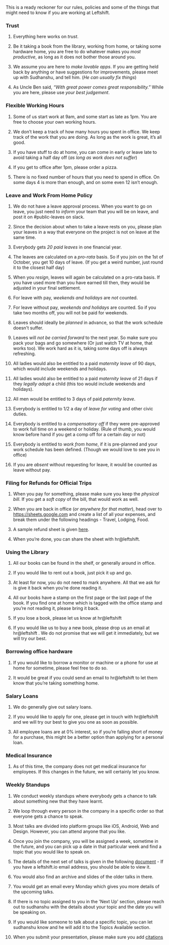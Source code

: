 This is a ready reckoner for our rules, policies and some of the things that might need to know if you are working at Leftshift.

### Trust

1. Everything here works on _trust_.

2. Be it taking a book from the library, working from home, or taking some hardware home, you are free to do whatever makes you _most productive_, as long as it does not bother those around you.

3. We assume you are here to _make lovable apps_. If you are getting held back by anything or have suggestions for improvements, please meet up with Sudhanshu, and tell him. (_He can usually fix things_)

4. As Uncle Ben said, _“With great power comes great responsibility.”_ While you are here, please use _your best judgement_.

### Flexible Working Hours

1. Some of us start work at 9am, and some start as late as 1pm. You are free to choose your own working hours.

2. We don’t keep a track of how many hours you spent in office. We keep track of the work that you are doing. As long as the work is great, it’s all good.

3. If you have stuff to do at home, you can come in early or leave late to avoid taking a half day off (_as long as work does not suffer_)

4. If you get to office after 1pm, please order a pizza.

5. There is no fixed number of hours that you need to spend in office. On some days 4 is more than enough, and on some even 12 isn’t enough.

### Leave and Work From Home Policy

1. We do not have a leave approval process. When you want to go on leave, you just need to _inform_ your team that you will be on leave, and post it on #public-leaves on slack.

2. Since the decision about when to take a leave rests on you, please plan your leaves in a way that everyone on the project is not on leave at the same time.

3. Everybody gets _20 paid leaves_ in one financial year.

4. The leaves are calculated on a _pro-rata_ basis. So if you join on the 1st of October, you get 10 days of leave. (If you get a weird number, just round it to the closest half day)

5. When you _resign_, leaves will again be calculated on a pro-rata basis. If you have used more than you have earned till then, they would be adjusted in your final settlement.

6. For leave with pay, _weekends and holidays_ are _not_ counted.

7. For leave without pay, _weekends and holidays_ are counted. So if you take two months off, you will not be paid for weekends.

8. Leaves should ideally be _planned_ in advance, so that the work schedule doesn't suffer.

9. Leaves will _not be carried forward_ to the next year. So make sure you pack your bags and go somewhere (Or just watch TV at home, that works too). We work hard as it is, taking some days off is always refreshing.

10. All ladies would also be entitled to a paid _maternity leave_ of 90 days, which would include weekends and holidays.

11. All ladies would also be entitled to a paid _maternity leave_ of 21 days if they _legally adopt_ a child (this too would include weekends and holidays).

12. All men would be entitled to 3 days of paid _paternity leave_.

13. Everybody is entitled to 1/2 a day of _leave for voting_ and other civic duties.

14. Everybody is entitled to a _compensatory off_ if they were pre-approved to work full time on a weekend or holiday. (Rule of thumb, you would know before hand if you get a comp off for a certain day or not)

15. Everybody is entitled to _work from home_, if it is pre-planned and your work schedule has been defined. (Though we would love to see you in office)

16. If you are _absent_ without requesting for leave, it would be counted as leave without pay.

### Filing for Refunds for Official Trips

1. When you pay for something, please make sure you keep the _physical bill_. If you get a _soft copy_ of the bill, that would work as well.

2. When you are back in office (_or anywhere for that matter_), head over to https://sheets.google.com and create a list of all your expenses, and break them under the following headings - Travel, Lodging, Food.

3. A sample refund sheet is given [here](https://docs.google.com/spreadsheets/d/1rxrx8gDOx4SXCpog4ajDsGnTHxoCLquVANdZCids6F0/edit).

4. When you’re done, you can share the sheet with hr@leftshift.

### Using the Library

1. All our books can be found in the shelf, or generally around in office.

2. If you would like to rent out a book, just pick it up and go.

3. At least for now, you do not need to mark anywhere. All that we ask for is give it back when you’re done reading it.

4. All our books have a stamp on the first page or the last page of the book. If you find one at home which is tagged with the office stamp and you’re not reading it, please bring it back.

5. If you lose a book, please let us know at hr@leftshift

6. If you would like us to buy a new book, please drop us an email at hr@leftshift . We do not promise that we will get it immediately, but we will try our best.

### Borrowing office hardware

1. If you would like to borrow a monitor or machine or a phone for use at home for sometime, please feel free to do so.

2. It would be great if you could send an email to hr@leftshift to let them know that you’re taking something home.

### Salary Loans

1. We do generally give out salary loans.

2. If you would like to apply for one, please get in touch with hr@leftshift and we will try our best to give you one as soon as possible.

3. All employee loans are at 0% interest, so if you’re falling short of money for a purchase, this might be a better option than applying for a personal loan.

### Medical Insurance

1. As of this time, the company does not get medical insurance for employees. If this changes in the future, we will certainly let you know.

### Weekly Standups

1. We conduct weekly standups where everybody gets a chance to talk about something new that they have learnt.

2. We loop through every person in the company in a specific order so that everyone gets a chance to speak.

3. Most talks are divided into platform groups like iOS, Android, Web and Design. However, you can attend anyone that you like.

4. Once you join the company, you will be assigned a week, sometime in the future, and you can pick up a date in that particular week and find a topic that you would like to speak on.

5. The details of the next set of talks is given in the following [document](https://docs.google.com/a/leftshift.io/spreadsheets/d/10DzJXEw9-baoovJ13_v1H5hVivTV3TZiHZv8Gv9u0zc/edit?usp=sharing) - If you have a leftshift.io email address, you should be able to view it.

6. You would also find an archive and slides of the older talks in there.

7. You would get an email every Monday which gives you more details of the upcoming talks.

8. If there is no topic assigned to you in the 'Next Up' section, please reach out to sudhanshu with the details about your topic and the date you will be speaking on.

9. If you would like someone to talk about a specific topic, you can let sudhanshu know and he will add it to the Topics Available section.

10. When you submit your presentation, please make sure you add [citations](http://www.plagiarism.org/citing-sources/whats-a-citation)
